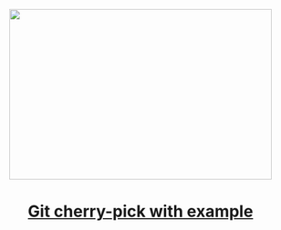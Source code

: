 
<p align="center">
  <img width="460" height="300" src="https://miro.medium.com/max/464/1*UHbeIha5FTOUfZNyhMFdCQ.png">
</p>

<h1 align="center"><a href="https://medium.com/javarevisited/git-cherry-pick-with-example-14581c179db4">Git cherry-pick with example
</a></h1>
